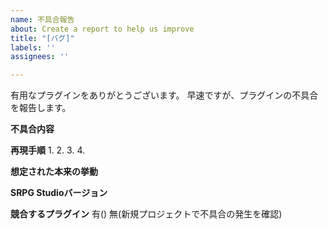 ```yaml
---
name: 不具合報告
about: Create a report to help us improve
title: "[バグ]"
labels: ''
assignees: ''

---
```


有用なプラグインをありがとうございます。
早速ですが、プラグインの不具合を報告します。

**不具合内容**


**再現手順**
1. 
2. 
3. 
4. 

**想定された本来の挙動**


**SRPG Studioバージョン**


**競合するプラグイン**
有()
無(新規プロジェクトで不具合の発生を確認)

